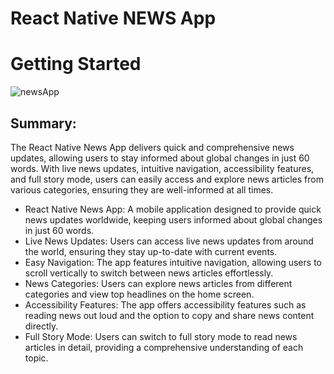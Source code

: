 # React Native NEWS App
# Getting Started

![newsApp](https://github.com/acepraveen/React-Native-NEWS-App/assets/53901682/359fe973-b39e-4672-8618-8bcd432dd28b)

## Summary:
The React Native News App delivers quick and comprehensive news updates, allowing users to stay informed about global changes in just 60 words. With live news updates, intuitive navigation, accessibility features, and full story mode, users can easily access and explore news articles from various categories, ensuring they are well-informed at all times.

- React Native News App: A mobile application designed to provide quick news updates worldwide, keeping users informed about global changes in just 60 words.
- Live News Updates: Users can access live news updates from around the world, ensuring they stay up-to-date with current events.
- Easy Navigation: The app features intuitive navigation, allowing users to scroll vertically to switch between news articles effortlessly.
- News Categories: Users can explore news articles from different categories and view top headlines on the home screen.
- Accessibility Features: The app offers accessibility features such as reading news out loud and the option to copy and share news content directly.
- Full Story Mode: Users can switch to full story mode to read news articles in detail, providing a comprehensive understanding of each topic.



